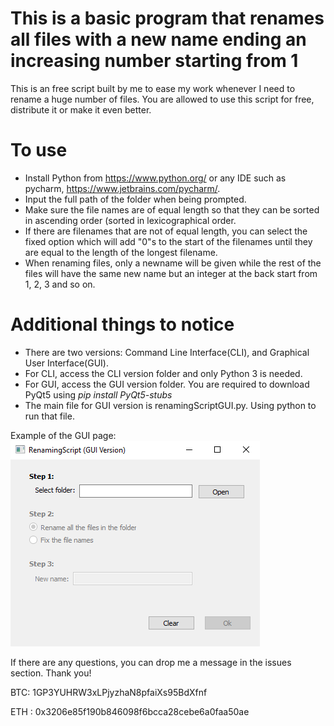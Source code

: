 #   This is a basic program that renames all files with a new name ending an increasing number starting from 1   #

This is an free script built by me to ease my work whenever I need to rename a huge number of files.
You are allowed to use this script for free, distribute it or make it even better.


# To use
- Install Python from https://www.python.org/ or any IDE such as pycharm, https://www.jetbrains.com/pycharm/.
- Input the full path of the folder when being prompted.
- Make sure the file names are of equal length so that they can be sorted in ascending order (sorted in lexicographical order.
- If there are filenames that are not of equal length, you can select the fixed option which will add "0"s to the start of the filenames until they are equal to the length of the longest filename.
- When renaming files, only a newname will be given while the rest of the files will have the same new name but an integer at the back start from 1, 2, 3 and so on.

# Additional things to notice
- There are two versions: Command Line Interface(CLI), and Graphical User Interface(GUI).
- For CLI, access the CLI version folder and only Python 3 is needed.
- For GUI, access the GUI version folder. You are required to download PyQt5 using *pip install PyQt5-stubs*
- The main file for GUI version is renamingScriptGUI.py. Using python to run that file.

Example of the GUI page:
![alt text](https://github.com/SoulXHades/Renaming-Script/blob/master/GUI_example.png)


If there are any questions, you can drop me a message in the issues section. Thank you!



BTC: 1GP3YUHRW3xLPjyzhaN8pfaiXs95BdXfnf

ETH : 0x3206e85f190b846098f6bcca28cebe6a0faa50ae
